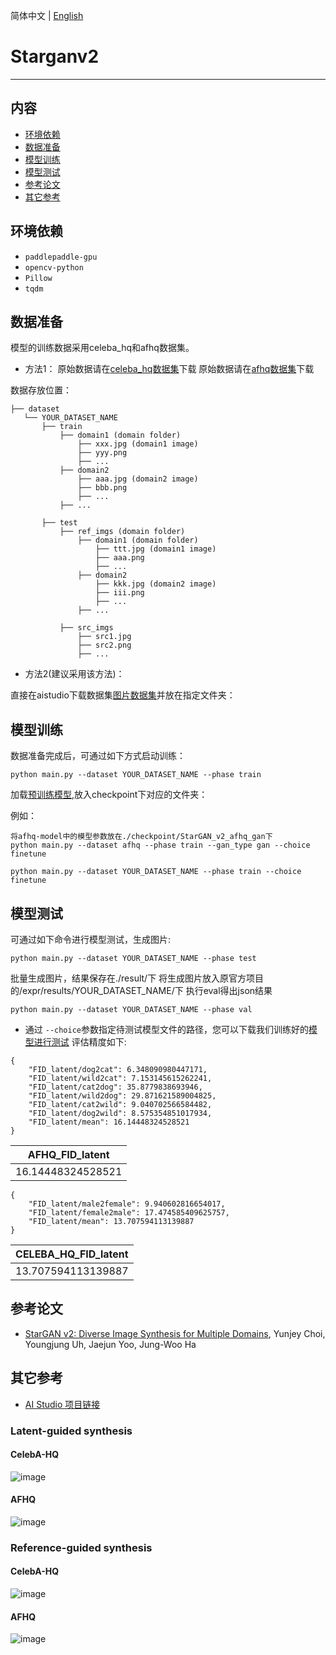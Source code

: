 简体中文 | [English](README_en.md)

# Starganv2

---
## 内容

- [环境依赖](#环境依赖)
- [数据准备](#数据准备)
- [模型训练](#模型训练)
- [模型测试](#模型测试)
- [参考论文](#参考论文)
- [其它参考](#其它参考)


## 环境依赖
* `paddlepaddle-gpu`
* `opencv-python`
* `Pillow`
* `tqdm`

## 数据准备

模型的训练数据采用celeba_hq和afhq数据集。

*  方法1：
原始数据请在[celeba_hq数据集](https://www.dropbox.com/s/f7pvjij2xlpff59/celeba_hq.zip?dl=0ZIP_FILE=./data/celeba_hq.zip)下载
原始数据请在[afhq数据集](https://www.dropbox.com/s/t9l9o3vsx2jai3z/afhq.zip?dl=0ZIP_FILE=./data/afhq.zip)下载

数据存放位置：

```
├── dataset
   └── YOUR_DATASET_NAME
       ├── train
           ├── domain1 (domain folder)
               ├── xxx.jpg (domain1 image)
               ├── yyy.png
               ├── ...
           ├── domain2
               ├── aaa.jpg (domain2 image)
               ├── bbb.png
               ├── ...
           ├── ...
           
       ├── test
           ├── ref_imgs (domain folder)
               ├── domain1 (domain folder)
                   ├── ttt.jpg (domain1 image)
                   ├── aaa.png
                   ├── ...
               ├── domain2
                   ├── kkk.jpg (domain2 image)
                   ├── iii.png
                   ├── ...
               ├── ...
               
           ├── src_imgs
               ├── src1.jpg 
               ├── src2.png
               ├── ...
```



*  方法2(建议采用该方法)：

直接在aistudio下载数据集[图片数据集](https://aistudio.baidu.com/aistudio/datasetdetail/42681)并放在指定文件夹：


## 模型训练

数据准备完成后，可通过如下方式启动训练：

```
python main.py --dataset YOUR_DATASET_NAME --phase train
```
加载[预训练模型](https://aistudio.baidu.com/aistudio/datasetdetail/42681),放入checkpoint下对应的文件夹：



例如：
```
将afhq-model中的模型参数放在./checkpoint/StarGAN_v2_afhq_gan下
python main.py --dataset afhq --phase train --gan_type gan --choice finetune
```
```
python main.py --dataset YOUR_DATASET_NAME --phase train --choice finetune
```

## 模型测试

可通过如下命令进行模型测试，生成图片:

```
python main.py --dataset YOUR_DATASET_NAME --phase test
```

批量生成图片，结果保存在./result/下
将生成图片放入原官方项目的/expr/results/YOUR_DATASET_NAME/下
执行eval得出json结果
```
python main.py --dataset YOUR_DATASET_NAME --phase val
```

- 通过 `--choice`参数指定待测试模型文件的路径，您可以下载我们训练好的[模型进行测试](https://aistudio.baidu.com/aistudio/datasetdetail/42681) 
评估精度如下:
```
{
    "FID_latent/dog2cat": 6.348090980447171,
    "FID_latent/wild2cat": 7.153145615262241,
    "FID_latent/cat2dog": 35.8779838693946,
    "FID_latent/wild2dog": 29.871621589004825,
    "FID_latent/cat2wild": 9.040702566584482,
    "FID_latent/dog2wild": 8.575354851017934,
    "FID_latent/mean": 16.14448324528521
}
```
| AFHQ_FID_latent | 
| :---: | 
| 16.14448324528521 | 



```
{
    "FID_latent/male2female": 9.940602816654017,
    "FID_latent/female2male": 17.474585409625757,
    "FID_latent/mean": 13.707594113139887
}
```
| CELEBA_HQ_FID_latent | 
| :---: | 
| 13.707594113139887 | 



## 参考论文

- [StarGAN v2: Diverse Image Synthesis for Multiple Domains](https://arxiv.org/abs/1912.01865), Yunjey Choi, Youngjung Uh, Jaejun Yoo, Jung-Woo Ha

## 其它参考

- [AI Studio 项目链接](https://aistudio.baidu.com/aistudio/projectdetail/638962)

### Latent-guided synthesis
#### CelebA-HQ

![image](./assets/latent_2_196930.jpg)
#### AFHQ

![image](./assets/latent_1_flickr_cat_000253.jpg)
### Reference-guided synthesis
#### CelebA-HQ

![image](./assets/reference.jpg)
#### AFHQ

![image](./assets/ref_all.jpg)



